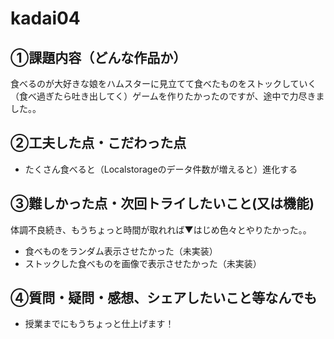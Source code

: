 # kadai04


## ①課題内容（どんな作品か）
食べるのが大好きな娘をハムスターに見立てて食べたものをストックしていく（食べ過ぎたら吐き出してく）ゲームを作りたかったのですが、途中で力尽きました。。

## ②工夫した点・こだわった点
- たくさん食べると（Localstorageのデータ件数が増えると）進化する

## ③難しかった点・次回トライしたいこと(又は機能)
体調不良続き、もうちょっと時間が取れれば▼はじめ色々とやりたかった。。

- 食べものをランダム表示させたかった（未実装）
- ストックした食べものを画像で表示させたかった（未実装）

## ④質問・疑問・感想、シェアしたいこと等なんでも
- 授業までにもうちょっと仕上げます！
